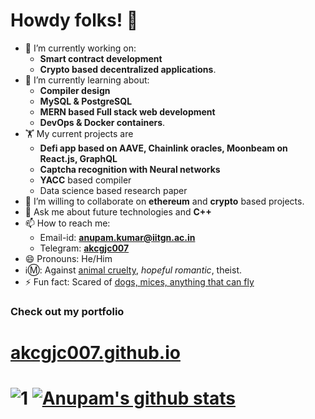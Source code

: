 # Howdy folks! 👋
- 🔭 I’m currently working on:
  - <b>Smart contract development</b>
  - <b>Crypto based decentralized applications</b>.
- 🌱 I’m currently learning about: 
  - <b>Compiler design</b>
  - <b>MySQL & PostgreSQL</b>
  - <b>MERN based Full stack web development</b>
  - <b>DevOps & Docker containers</b>.
- 🏋️ My current projects are 
  - <b>Defi app based on AAVE, Chainlink oracles, Moonbeam on React.js, GraphQL</b>
  - <b>Captcha recognition with Neural networks</b>
  - <b>YACC</b> based compiler
  - Data science based research paper
- 👯 I’m willing to collaborate on <b>ethereum</b> and <b>crypto</b> based projects.
- 💬 Ask me about future technologies and <b>C++</b>
- 📫 How to reach me:
  - Email-id: [**anupam.kumar@iitgn.ac.in**](mailto:anupam.kumar@iitgn.ac.in)
  - Telegram: [**akcgjc007**](https://t.me/akcgjc007)
- 😄 Pronouns: He/Him
- ℹ️Ⓜ️: Against <ins>animal cruelty</ins>, <i>hopeful romantic</i>, theist.
- ⚡ Fun fact: Scared of <ins>dogs, mices, anything that can fly</ins>

<h3><b>Check out my portfolio</b></h3>
<h1><a href="https://akcgjc007.github.io/">akcgjc007.github.io</a><h1>

![1](https://github-readme-stats.vercel.app/api/top-langs/?username=akcgjc007&theme=blue-green)
[![Anupam's github stats](https://github-readme-stats.vercel.app/api?username=akcgjc007&theme=blue-green)](https://github.com/akcgjc007)
